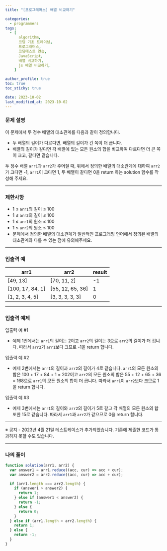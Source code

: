 ```yaml
---
title: "[프로그래머스] 배열 비교하기"

categories:
  - programmers
tags:
  - [
      algorithm,
      코딩 기초 트레이닝,
      프로그래머스,
      코딩테스트 연습,
      JavaScript,
      배열 비교하기,
      js 배열 비교하기,
    ]

author_profile: true
toc: true
toc_sticky: true

date: 2023-10-02
last_modified_at: 2023-10-02
---
```


### 문제 설명

이 문제에서 두 정수 배열의 대소관계를 다음과 같이 정의합니다.

- 두 배열의 길이가 다르다면, 배열의 길이가 긴 쪽이 더 큽니다.
- 배열의 길이가 같다면 각 배열에 있는 모든 원소의 합을 비교하여 다르다면 더 큰 쪽이 크고, 같다면 같습니다.

두 정수 배열 `arr1`과 `arr2`가 주어질 때, 위에서 정의한 배열의 대소관계에 대하여 `arr2`가 크다면 -1, `arr1`이 크다면 1, 두 배열이 같다면 0을 return 하는 solution 함수를 작성해 주세요.

---

### 제한사항

- 1 ≤ `arr1`의 길이 ≤ 100
- 1 ≤ `arr2`의 길이 ≤ 100
- 1 ≤ `arr1`의 원소 ≤ 100
- 1 ≤ `arr2`의 원소 ≤ 100
- 문제에서 정의한 배열의 대소관계가 일반적인 프로그래밍 언어에서 정의된 배열의 대소관계와 다를 수 있는 점에 유의해주세요.

---

### 입출력 예

| arr1             | arr2             | result |
| ---------------- | ---------------- | ------ |
| [49, 13]         | [70, 11, 2]      | -1     |
| [100, 17, 84, 1] | [55, 12, 65, 36] | 1      |
| [1, 2, 3, 4, 5]  | [3, 3, 3, 3, 3]  | 0      |

---

### 입출력 예제

입출력 예 #1

- 예제 1번에서는 `arr1`의 길이는 2이고 `arr2`의 길이는 3으로 `arr2`의 길이가 더 깁니다. 따라서 `arr2`가 `arr1`보다 크므로 -1을 return 합니다.

입출력 예 #2

- 예제 2번에서는 `arr1`의 길이과 `arr2`의 길이가 4로 같습니다. `arr1`의 모든 원소의 합은 100 + 17 + 84 + 1 = 202이고 `arr2`의 모든 원소의 합은 55 + 12 + 65 + 36 = 168으로 `arr1`의 모든 원소의 합이 더 큽니다. 따라서 `arr1`이 `arr2`보다 크므로 1을 return 합니다.

입출력 예 #3

- 예제 3번에서는 `arr1`의 길이와 `arr2`의 길이가 5로 같고 각 배열의 모든 원소의 합 또한 15로 같습니다. 따라서 `arr1`과 `arr2`가 같으므로 0을 return 합니다.

---

※ 공지 - 2023년 4월 21일 테스트케이스가 추가되었습니다. 기존에 제출한 코드가 통과하지 못할 수도 있습니다.

---

### 나의 풀이

```jsx
function solution(arr1, arr2) {
  var answer1 = arr1.reduce((acc, cur) => acc + cur);
  var answer2 = arr2.reduce((acc, cur) => acc + cur);

  if (arr1.length === arr2.length) {
    if (answer1 > answer2) {
      return 1;
    } else if (answer1 < answer2) {
      return -1;
    } else {
      return 0;
    }
  } else if (arr1.length > arr2.length) {
    return 1;
  } else {
    return -1;
  }
}
```
